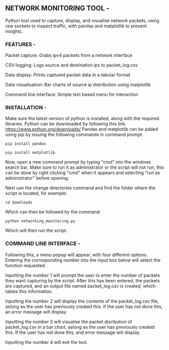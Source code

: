 ## **NETWORK MONITORING TOOL -**

Python tool used to capture, display, and visualise network packets, using raw sockets to inspect traffic, with pandas and matplotlib to present insights.


### **FEATURES -**

Packet capture: Grabs ipv4 packets from a network interface

CSV logging: Logs source and destination ips to packet_log.csv

Data display: Prints captured packet data in a tabular format

Data visualisation: Bar charts of source ip distribution using matplotlib

Command line interface: Simple text based menu for interaction


### **INSTALLATION -**

Make sure the latest version of python is installed, along with the required libraries. Python can be downloaded by following this link. https://www.python.org/downloads/ Pandas and matplotlib can be added using pip by issuing the following commands in command prompt.
```
pip install pandas 
```
```
pip install matplotlib
```
Now, open a new command prompt by typing "cmd" into the windows search bar. Make sure to run it as administrator or the script will not run, this can be done by right clicking "cmd" when it appears and selecting "run as administrator" before opening.

Next use the change directories command and find the folder where the script is located, for example: 
```
cd downloads
```
Which can then be followed by the command:
```
python networking_monitoring.py
```
Which will then run the script.

### **COMMAND LINE INTERFACE -**

Following this, a menu popup will appear, with four different options. Entering the corrosponding number into the input box below will select the function requested. 

Inputting the number 1 will prompt the user to enter the number of packets they want capturing by the script. After this has been entered, the packets are captured, and an output file named packet_log.csv is created, which tables this information.

Inputting the number 2 will display the contents of the packet_log.csv file, aslong as the user has previously created this. If the user has not done this, an error message will display.

Inputting the number 3 will visualise the packet disribution of packet_log.csv in a bar chart, aslong as the user has previously created this. If the user has not done this, and error message will display.

Inputting the number 4 will exit the tool.



